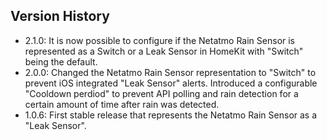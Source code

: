 ## Version History
+ 2.1.0: It is now possible to configure if the Netatmo Rain Sensor is represented as a Switch or a Leak Sensor in HomeKit with "Switch" being the default.
+ 2.0.0: Changed the Netatmo Rain Sensor representation to "Switch" to prevent iOS integrated "Leak Sensor" alerts. Introduced a configurable "Cooldown perdiod" to prevent API polling and rain detection for a certain amount of time after rain was detected.
+ 1.0.6: First stable release that represents the Netatmo Rain Sensor as a "Leak Sensor".